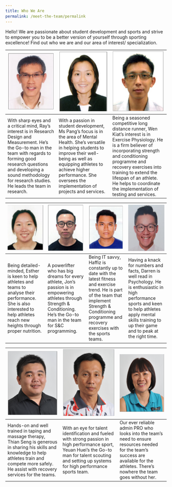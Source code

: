 ```yaml
---
title: Who We Are
permalink: /meet-the-team/permalink
---
```

Hello! We are passionate about student development and sports and strive to empower you to be a better version of yourself through sporting excellence! Find out who we are and our area of interest/ specialization.


| ![Alt text for image on Isomer site](/images/staff-team-images/Ray3.png) |![Alt text for image on Isomer site](/images/staff-team-images/Seng%20Hui3.png)  |![Alt text for image on Isomer site](/images/staff-team-images/Wen%20Kiat3.png) | 
| -------- | -------- | -------- |
| With sharp eyes and a critical mind, Ray’s interest is in Research Design and Measurement. He’s the Go-to man in the team with regards to forming good research questions and developing a sound methodology for research studies.  He leads the team in research.     | With a passion in student development, Ms Pang’s focus is in the area of Mental Health. She’s versatile in helping students to improve their well-being as well as equipping athletes to achieve higher performance.  She oversees the implementation of projects and services.     | Being a seasoned competitive long distance runner, Wen Kiat’s interest is in Exercise Physiology. He is a firm believer of incorporating strength and conditioning programme and recovery exercises into training to extend the lifespan of an athlete. He helps to coordinate the implementation of testing and services.      |



|![Alt text for image on Isomer site](/images/staff-team-images/Esther2.png) | ![Alt text for image on Isomer site](/images/staff-team-images/Jon.png) |![Alt text for image on Isomer site](/images/staff-team-images/Haffiz2.png)  | ![Alt text for image on Isomer site](/images/staff-team-images/Darren2.png)
| -------- | -------- | -------- |  -------- |
| Being detailed-minded, Esther is keen to help athletes and teams to analyse their performance.  She is also interested to help athletes reach new heights through proper nutrition.      | A powerlifter who has big dreams for every athlete, Jon’s passion is in empowering athletes through Strength & Conditioning.  He’s the Go-to man in the team for S&C programming.      | Being IT savvy, Haffiz is constantly up to date with the latest fitness and exercise trend. He is part of the team that implement Strength & Conditioning programme and recovery exercises with the sports teams.      | Having a knack for numbers and facts, Darren is well read in Psychology.  He is enthusiastic in high performance sports and keen to help athletes apply mental skills training to up their game and to peak at the right time.      |


|![Alt text for image on Isomer site](/images/staff-team-images/Thian%20Seng2.png) | ![Alt text for image on Isomer site](/images/staff-team-images/Yeuan%20Huei2.png) |![Alt text for image on Isomer site](/images/staff-team-images/Sheena2.png) |
| -------- | -------- | -------- |
| Hands-on and well trained in taping and massage therapy, Thian Seng is generous in sharing his skills and knowledge to help athletes train and compete more safely.  He assist with recovery services for the teams.       | With an eye for talent identification and fueled with strong passion in high performance sport, Yeuan Huei’s the Go-to man for talent scouting and setting up systems for high performance sports team.      | Our ever reliable admin PRO who looks into the team’s need to ensure resources needed for the team’s success are available for the athletes. There’s nowhere the team goes without her.      |